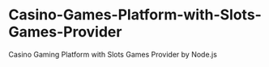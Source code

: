 # Casino-Games-Platform-with-Slots-Games-Provider
Casino Gaming Platform with Slots Games Provider by Node.js
